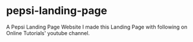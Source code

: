 # pepsi-landing-page
A Pepsi Landing Page Website
I made this Landing Page with following on Online Tutorials' youtube channel.
